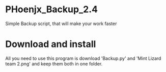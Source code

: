 # PHoenjx_Backup_2.4
Simple Backup script, that will make your work faster

# Download and install

All you need to use this program is download 'Backup.py' and 'Mint Lizard team 2.png' and keep them both in one folder. 
